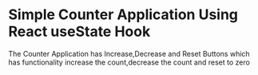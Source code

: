 <h1>
  Simple Counter Application Using React useState Hook
</h1>
<p>
  The Counter Application has Increase,Decrease and Reset Buttons which has
  functionality increase the count,decrease the count and reset to zero
</p>
